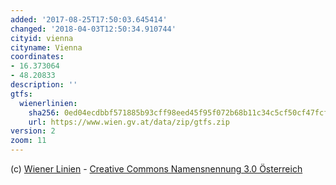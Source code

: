 ```yaml
---
added: '2017-08-25T17:50:03.645414'
changed: '2018-04-03T12:50:34.910744'
cityid: vienna
cityname: Vienna
coordinates:
- 16.373064
- 48.20833
description: ''
gtfs:
  wienerlinien:
    sha256: 0ed04ecdbbf571885b93cff98eed45f95f072b68b11c34c5cf50cf47fcfc273b
    url: https://www.wien.gv.at/data/zip/gtfs.zip
version: 2
zoom: 11
---
```


(c) [Wiener Linien](https://www.data.gv.at/katalog/dataset/wiener-linien-fahrplandaten-gtfs-wien) - [Creative Commons Namensnennung 3.0 Österreich](https://www.data.gv.at/katalog/dataset/wiener-linien-fahrplandaten-gtfs-wien)
